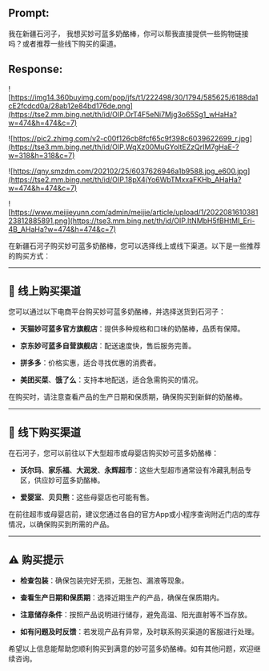 ## Prompt:
我在新疆石河子， 我想买妙可蓝多奶酪棒，你可以帮我直接提供一些购物链接吗？或者推荐一些线下购买的渠道。

## Response:
![https://img14.360buyimg.com/pop/jfs/t1/222498/30/1794/585625/6188da1cE2fcdcd0a/28ab12e84bd176de.png](https://tse2.mm.bing.net/th/id/OIP.OrT4F5eNi7Mjg3o65Sg1_wHaHa?w=474&h=474&c=7)

![https://pic2.zhimg.com/v2-c00f126cb8fcf65c9f398c6039622699_r.jpg](https://tse3.mm.bing.net/th/id/OIP.WqXz00MuGYoltEZzQrIM7gHaE-?w=318&h=318&c=7)

![https://qny.smzdm.com/202102/25/6037626946a1b9588.jpg_e600.jpg](https://tse2.mm.bing.net/th/id/OIP.18pX4jYo6WbTMxxaFKHb_AHaHa?w=474&h=474&c=7)

![https://www.meijieyunn.com/admin/meijie/article/upload/1/202208161038123812885891.png](https://tse3.mm.bing.net/th/id/OIP.ltNMbH5fBHtMI_Eri-4B_AHaHa?w=474&h=474&c=7)

在新疆石河子购买妙可蓝多奶酪棒，您可以选择线上或线下渠道。以下是一些推荐的购买方式：

* * *

🛒 线上购买渠道
---------

您可以通过以下电商平台购买妙可蓝多奶酪棒，并选择送货到石河子：

*   **天猫妙可蓝多官方旗舰店**：提供多种规格和口味的奶酪棒，品质有保障。
    
*   **京东妙可蓝多自营旗舰店**：配送速度快，售后服务完善。
    
*   **拼多多**：价格实惠，适合寻找优惠的消费者。
    
*   **美团买菜**、**饿了么**：支持本地配送，适合急需购买的情况。
    

在购买时，请注意查看产品的生产日期和保质期，确保购买到新鲜的奶酪棒。

* * *

🏬 线下购买渠道
---------

在石河子，您可以前往以下大型超市或母婴店购买妙可蓝多奶酪棒：

*   **沃尔玛**、**家乐福**、**大润发**、**永辉超市**：这些大型超市通常设有冷藏乳制品专区，供应妙可蓝多奶酪棒。
    
*   **爱婴室**、**贝贝熊**：这些母婴店也可能有售。
    

在前往超市或母婴店前，建议您通过各自的官方App或小程序查询附近门店的库存情况，以确保购买到所需的产品。

* * *

⚠️ 购买提示
-------

*   **检查包装**：确保包装完好无损，无胀包、漏液等现象。
    
*   **查看生产日期和保质期**：选择近期生产的产品，确保在保质期内。
    
*   **注意储存条件**：按照产品说明进行储存，避免高温、阳光直射等不当存放。
    
*   **如有问题及时反馈**：若发现产品有异常，及时联系购买渠道的客服进行处理。
    

希望以上信息能帮助您顺利购买到满意的妙可蓝多奶酪棒。如有其他问题，欢迎继续咨询。